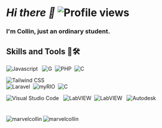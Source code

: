# _Hi there 👋_ <img src="https://komarev.com/ghpvc/?username=marvelcollin&color=blueviolet&style=flat-square&label=Profile+Views" alt="Profile views" />

### I'm Collin, just an ordinary student.

## Skills and Tools 💼🛠

![Javascript](https://img.shields.io/badge/-Javascript-2f1a47?style=flat&logo=javascript) &nbsp;
![G](https://img.shields.io/badge/-G-2f1a47?style=flat&logo=labview)&nbsp;
![PHP](https://img.shields.io/badge/-PHP-2f1a47?style=flat&logo=php)&nbsp;
![C](https://img.shields.io/badge/-C++-2f1a47?style=flat&logo=c)&nbsp;

![Tailwind CSS](https://img.shields.io/badge/-Tailwind%20CSS-2f1a47?style=flat&logo=tailwindcss)&nbsp;  
![Laravel](https://img.shields.io/badge/-Laravel-2f1a47?style=flat&logo=Laravel)&nbsp;
![myRIO](https://img.shields.io/badge/-myRIO-2f1a47?style=flat&logo=labview)&nbsp;
![C](https://img.shields.io/badge/-Arduino-2f1a47?style=flat&logo=arduino)&nbsp;


![Visual Studio Code](https://img.shields.io/badge/-Visual%20Studio%20Code-2f1a47?style=flat&logo=visualstudiocode) &nbsp;
![LabVIEW](https://img.shields.io/badge/-LabVIEW-2f1a47?style=flat&logo=labview)&nbsp;
![LabVIEW](https://img.shields.io/badge/-Tinkercad-2f1a47?style=flat&logo=tinkercad) &nbsp;
![Autodesk](https://img.shields.io/badge/-Autodesk-2f1a47?style=flat&logo=autodesk) &nbsp;
#

<p><img align="left" src="https://github-readme-stats.vercel.app/api/top-langs/?username=marvelcollin&hide=blade,css,html,hack&layout=compact&show_icons=true&locale=en" alt="marvelcollin" /></p>


<p><img align="center" src="https://github-readme-streak-stats.herokuapp.com/?user=marvelcollin&" alt="marvelcollin" /></p>



